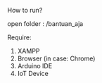 How to run?

open folder : /bantuan_aja

Require:
1. XAMPP
2. Browser (in case: Chrome)
3. Arduino IDE
4. IoT Device

